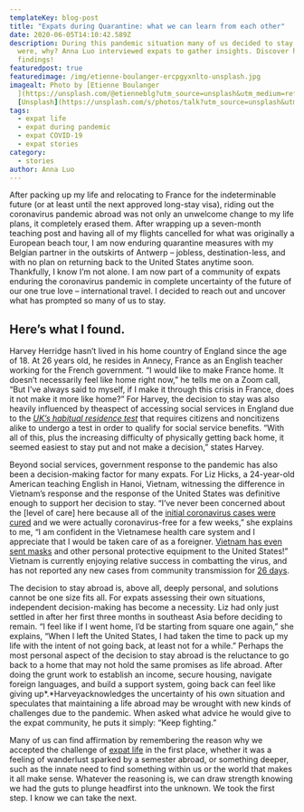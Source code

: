 ```yaml
---
templateKey: blog-post
title: "Expats during Quarantine: what we can learn from each other"
date: 2020-06-05T14:10:42.589Z
description: During this pandemic situation many of us decided to stay where we
  were, why? Anna Luo interviewed expats to gather insights. Discover her
  findings!
featuredpost: true
featuredimage: /img/etienne-boulanger-ercpgyxnlto-unsplash.jpg
imagealt: Photo by [Etienne Boulanger
  ](https://unsplash.com/@etienneblg?utm_source=unsplash&utm_medium=referral&utm_content=creditCopyText)on
  [Unsplash](https://unsplash.com/s/photos/talk?utm_source=unsplash&utm_medium=referral&utm_content=creditCopyText)
tags:
  - expat life
  - expat during pandemic
  - expat COVID-19
  - expat stories
category:
  - stories
author: Anna Luo
---
```

After packing up my life and relocating to France for the indeterminable future (or at least until the next approved long-stay visa), riding out the coronavirus pandemic abroad was not only an unwelcome change to my life plans, it completely erased them. After wrapping up a seven-month teaching post and having all of my flights cancelled for what was originally a European beach tour, I am now enduring quarantine measures with my Belgian partner in the outskirts of Antwerp – jobless, destination-less, and with no plan on returning back to the United States anytime soon. Thankfully, I know I’m not alone. I am now part of a community of expats enduring the coronavirus pandemic in complete uncertainty of the future of our one true love – international travel. I decided to reach out and uncover what has prompted so many of us to stay. 

## Here’s what I found.

Harvey Herridge hasn’t lived in his home country of England since the age of 18. At 26 years old, he resides in Annecy, France as an English teacher working for the French government. “I would like to make France home. It doesn’t necessarily feel like home right now,” he tells me on a Zoom call, “But I’ve always said to myself, if I make it through this crisis in France, does it not make it more like home?” For Harvey, the decision to stay was also heavily influenced by theaspect of accessing social services in England due to the *[UK’s habitual residence test](https://www.housing-rights.info/habitual-residence-test.php)* that requires citizens and noncitizens alike to undergo a test in order to qualify for social service benefits. “With all of this, plus the increasing difficulty of physically getting back home, it seemed easiest to stay put and not make a decision,” states Harvey.

Beyond social services, government response to the pandemic has also been a decision-making factor for many expats. For Liz Hicks, a 24-year-old American teaching English in Hanoi, Vietnam, witnessing the difference in Vietnam’s response and the response of the United States was definitive enough to support her decision to stay. “I’ve never been concerned about the \[level of care] here because all of the [initial coronavirus cases were cured](https://www.aljazeera.com/news/2020/02/infected-patients-vietnam-cured-coronavirus-miracle-200228035007608.html) and we were actually coronavirus-free for a few weeks,” she explains to me, “I am confident in the Vietnamese health care system and I appreciate that I would be taken care of as a foreigner. [Vietnam has even sent masks](https://vietnaminsider.vn/u-s-president-thanks-vietnam-for-sending-450000-protective-suits/) and other personal protective equipment to the United States!” Vietnam is currently enjoying relative success in combatting the virus, and has not reported any new cases from community transmission for [26 days](https://e.vnexpress.net/news/news/vietnam-enters-day-26-without-covid-19-community-infection-4097710.html).

The decision to stay abroad is, above all, deeply personal, and solutions cannot be one size fits all. For expats assessing their own situations, independent decision-making has become a necessity. Liz had only just settled in after her first three months in southeast Asia before deciding to remain. “I feel like if I went home, I’d be starting from square one again,” she explains, “When I left the United States, I had taken the time to pack up my life with the intent of not going back, at least not for a while.” Perhaps the most personal aspect of the decision to stay abroad is the reluctance to go back to a home that may not hold the same promises as life abroad. After doing the grunt work to establish an income, secure housing, navigate foreign languages, and build a support system, going back can feel like giving up*.*Harveyacknowledges the uncertainty of his own situation and speculates that maintaining a life abroad may be wrought with new kinds of challenges due to the pandemic. When asked what advice he would give to the expat community, he puts it simply: “Keep fighting.”

Many of us can find affirmation by remembering the reason why we accepted the challenge of [expat life](https://www.thexpatmagazine.com/blog/2019-05-11-should-i-stay-or-should-i-go-data-and-feelings-about-expat-life/) in the first place, whether it was a feeling of wanderlust sparked by a semester abroad, or something deeper, such as the innate need to find something within us or the world that makes it all make sense. Whatever the reasoning is, we can draw strength knowing we had the guts to plunge headfirst into the unknown. We took the first step. I know we can take the next.